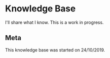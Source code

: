 # Knowledge Base
I'll share what I know. This is a work in progress.

## Meta
This knowledge base was started on 24/10/2019.
